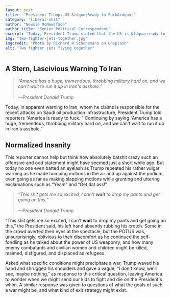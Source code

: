 ```yaml
---
layout: post
title:  "President Trump: US &ldquo;Ready to Fuck&rdquo;"
category: "liberal-shit"
author: "Newsie McNewsface"
author_title: "Senior Political Correspondent"
excerpt: "Today, President Trump stated that the US is &ldquo;ready to fuck&rdquo; in regards to the attacks on Saudi oil production infrastructure. &ldquo;America has a huge, tremendous, throbbing military hard on, and we can't wait to run it up in Iran's asshole,&rdquo; Trump said, rubbing his hands together, licking his lips, and apparently drooling slightly."
img: "two-fighter-jets-together.jpg"
imgcredit: "Photo by Richard R Schunemann on Unsplash"
alt: "Two fighter jets flying together"
---
```


## A Stern, Lascivious Warning To Iran

> *&ldquo;America has a huge, tremendous, throbbing military hard on, and we can't wait to run it up in Iran's asshole.&rdquo;<br><br>&mdash;President Donald Trump*

Today, in apparent warning to Iran, whom he claims is responsible for the recent attacks on Saudi oil production infrastructure, President Trump told reporters &ldquo;America is ready to fuck. &rdquo; Continuing by saying &ldquo;America has a huge, tremendous, throbbing military hard on, and we can't wait to run it up in Iran's asshole.&rdquo;

## Normalized Insanity
This reporter cannot help but think how absolutely batshit crazy such an offensive and odd statement might have seemed just a short while ago. But today no one even batted an eyelash as Trump repeated his rather vulgar warning as he made humping motions in the air and up against the podium, even going as far as making slapping motions while grunting and uttering exclamations such as &ldquo;Yeah!&rdquo; and &ldquo;Get dat ass!&rdquo;

> *&ldquo;This shit gets me so excited, I can't **wait** to drop my pants and get going on this.&rdquo;<br><br>&mdash;President Donald Trump*

&ldquo;This shit gets me so excited, I can't **wait** to drop my pants and get going on this,&rdquo; the President said, his left hand absently rubbing his crotch. Some in the crowd averted their eyes at the spectacle, but the POTUS was, unsurprisingly, oblivious to their discomfort as he continued the self-fondling as he talked about the power of US weaponry, and how many enemy combatants and civilian women and children might be killed, maimed, disfigured, and displaced as refugees.

Asked what specific conditions might precipitate a war, Trump waved his hand and shrugged his shoulders and gave a vague, &ldquo;I don't know, we'll see, maybe nothing,&rdquo; as response to this critical question, leaving America to wonder when we might send our kids to fight and die on the President's whim. A similar response was given to questions of what the goals of such a war might be, and what kind of exit strategy might exist.
